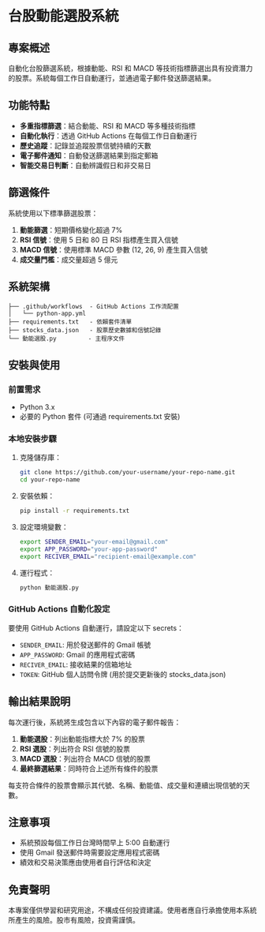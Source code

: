 # 台股動能選股系統

## 專案概述

自動化台股篩選系統，根據動能、RSI 和 MACD 等技術指標篩選出具有投資潛力的股票。系統每個工作日自動運行，並通過電子郵件發送篩選結果。

## 功能特點

- **多重指標篩選**：結合動能、RSI 和 MACD 等多種技術指標
- **自動化執行**：透過 GitHub Actions 在每個工作日自動運行
- **歷史追蹤**：記錄並追蹤股票信號持續的天數
- **電子郵件通知**：自動發送篩選結果到指定郵箱
- **智能交易日判斷**：自動辨識假日和非交易日

## 篩選條件

系統使用以下標準篩選股票：

1. **動能篩選**：短期價格變化超過 7%
2. **RSI 信號**：使用 5 日和 80 日 RSI 指標產生買入信號
3. **MACD 信號**：使用標準 MACD 參數 (12, 26, 9) 產生買入信號
4. **成交量門檻**：成交量超過 5 億元

## 系統架構

```
├── .github/workflows  - GitHub Actions 工作流配置
│   └── python-app.yml
├── requirements.txt   - 依賴套件清單
├── stocks_data.json   - 股票歷史數據和信號記錄
└── 動能選股.py         - 主程序文件
```

## 安裝與使用

### 前置需求

- Python 3.x
- 必要的 Python 套件 (可通過 requirements.txt 安裝)

### 本地安裝步驟

1. 克隆儲存庫：
   ```bash
   git clone https://github.com/your-username/your-repo-name.git
   cd your-repo-name
   ```

2. 安裝依賴：
   ```bash
   pip install -r requirements.txt
   ```

3. 設定環境變數：
   ```bash
   export SENDER_EMAIL="your-email@gmail.com"
   export APP_PASSWORD="your-app-password"
   export RECIVER_EMAIL="recipient-email@example.com"
   ```

4. 運行程式：
   ```bash
   python 動能選股.py
   ```

### GitHub Actions 自動化設定

要使用 GitHub Actions 自動運行，請設定以下 secrets：

- `SENDER_EMAIL`: 用於發送郵件的 Gmail 帳號
- `APP_PASSWORD`: Gmail 的應用程式密碼
- `RECIVER_EMAIL`: 接收結果的信箱地址
- `TOKEN`: GitHub 個人訪問令牌 (用於提交更新後的 stocks_data.json)

## 輸出結果說明

每次運行後，系統將生成包含以下內容的電子郵件報告：

1. **動能選股**：列出動能指標大於 7% 的股票
2. **RSI 選股**：列出符合 RSI 信號的股票
3. **MACD 選股**：列出符合 MACD 信號的股票
4. **最終篩選結果**：同時符合上述所有條件的股票

每支符合條件的股票會顯示其代號、名稱、動能值、成交量和連續出現信號的天數。

## 注意事項

- 系統預設每個工作日台灣時間早上 5:00 自動運行
- 使用 Gmail 發送郵件時需要設定應用程式密碼
- 績效和交易決策應由使用者自行評估和決定

## 免責聲明

本專案僅供學習和研究用途，不構成任何投資建議。使用者應自行承擔使用本系統所產生的風險。股市有風險，投資需謹慎。
